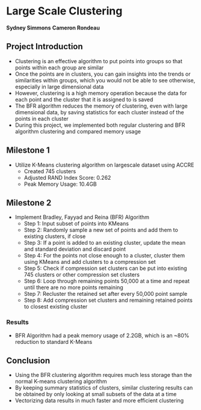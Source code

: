 # Large Scale Clustering
**Sydney Simmons**
**Cameron Rondeau**

## Project Introduction
* Clustering is an effective algorithm to put points into groups so that points within each group are similar 
* Once the points are in clusters, you can gain insights into the trends or similarities within groups, which you would not be able to see otherwise, especially in large dimensional data
* However, clustering is a high memory operation because the data for each point and the cluster that it is assigned to is saved 
* The BFR algorithm reduces the memory of clustering, even with large dimensional data, by saving statistics for each cluster instead of the points in each cluster
* During this project, we implemented both regular clustering and BFR algorithm clustering and compared memory usage 

## Milestone 1
* Utilize K-Means clustering algorithm on largescale dataset using ACCRE
  * Created 745 clusters
  * Adjusted RAND Index Score: 0.262
  * Peak Memory Usage: 10.4GB

## Milestone 2
* Implement Bradley, Fayyad and Reina (BFR) Algorithm
  * Step 1: Input subset of points into KMeans
  * Step 2: Randomly sample a new set of points and add them to existing clusters, if close
  * Step 3: If a point is added to an existing cluster, update the mean and standard deviation and discard point
  * Step 4: For the points not close enough to a cluster, cluster them using KMeans and add clusters to a compression set
  * Step 5: Check if compression set clusters can be put into existing 745 clusters or other compression set clusters
  * Step 6: Loop through remaining points 50,000 at a time and repeat until there are no more points remaining
  * Step 7: Recluster the retained set after every 50,000 point sample
  * Step 8: Add compression set clusters and remaining retained points to closest existing cluster

### Results
* BFR Algorithm had a peak memory usage of 2.2GB, which is an ~80% reduction to standard K-Means

## Conclusion
* Using the BFR clustering algorithm requires much less storage than the normal K-means clustering algorithm
* By keeping summary statistics of clusters, similar clustering results can be obtained by only looking at small subsets of the data at a time
* Vectorizing data results in much faster and more efficient clustering

